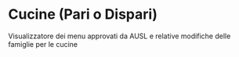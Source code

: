 # Cucine (Pari o Dispari)
Visualizzatore dei menu approvati da AUSL e relative modifiche delle famiglie per le cucine
